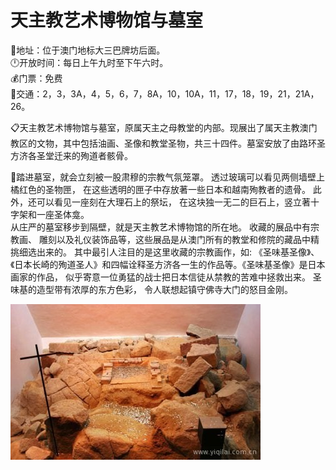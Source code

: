 # 天主教艺术博物馆与墓室  
📍地址：位于澳门地标大三巴牌坊后面。   
🕛开放时间：每日上午九时至下午六时。   
💰门票：免费  
🚌交通：2，3，3A，4，5，6，7，8A，10，10A，11，17，18，19，21，21A，26。   
  
📋天主教艺术博物馆与墓室，原属天主之母教堂的内部。现展出了属天主教澳门教区的文物，其中包括油画、圣像和教堂圣物，共三十四件。墓室安放了由路环圣方济各圣堂迁来的殉道者骸骨。   
  
📢踏进墓室，就会立刻被一股肃穆的宗教气氛笼罩。  透过玻璃可以看见两侧墙壁上橘红色的圣物匣， 在这些透明的匣子中存放著一些日本和越南殉教者的遗骨。  此外，还可以看见一座刻在大理石上的祭坛， 在这块独一无二的巨石上，竖立著十字架和一座圣体龛。   
从庄严的墓室移步到隔壁，就是天主教艺术博物馆的所在地。  收藏的展品中有宗教画、 雕刻以及礼仪装饰品等，这些展品是从澳门所有的教堂和修院的藏品中精挑细选出来的。  其中最引人注目的是这里收藏的宗教画作，如: 《圣味基圣像》、《日本长崎的殉道圣人》和四幅诠释圣方济各一生的作品等。《圣味基圣像》是日本画家的作品， 似乎寄意一位勇猛的战士把日本信徒从禁教的苦难中拯救出来。  圣味基的造型带有浓厚的东方色彩， 令人联想起镇守佛寺大门的怒目金刚。   
  
![](https://raw.githubusercontent.com/szqq0512/Pic/main/img/202201212157815.png)  